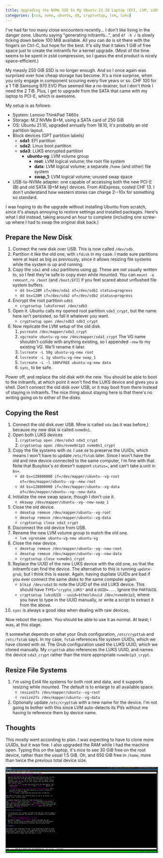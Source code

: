 ```yaml
---
title: Upgrading the NVMe SSD In My Ubuntu 21.10 Laptop (EFI, LVM, LUKS)
categories: [ssd, nvme, ubuntu, dd, cryptsetup, lvm, luks]
---
```


I've had far too many close encounters recently... I don't like living
in the danger zone. Ubuntu saying "generating initramfs...", and `df
-h /` is slowly ticking down below 100 MiB available. All you can do
is sit there with the fingers on Ctrl-C, but hope for the best. It's
silly that it takes 1 GiB of free space just to create the initramfs
for a kernel upgrade. (Most of the time seems to be spent in zstd
compression, so I guess the end product is nicely space-efficient.)

My measly 250 GiB SSD is no longer enough. And so I once again was
surprised over how cheap storage has become. It's a nice surprise,
when you only engage in component scouring every five years or so. CHF
100 for a 1 TiB Samsung 970 EVO Plus seemed like a no-brainer, but I
don't think I need the 2 TiB. Plus, I get to upgrade from the SATA
that came with my laptop to PCI-E, which is awesome.

My setup is as follows:

* System: Lenovo ThinkPad T460s
* Storage: M.2 NVMe B+M, using a SATA card of 250 GiB
* OS: Ubuntu 21.10, upgraded annually from 18.10, it's probably an old
  partition layout.
* Block devices (GPT partition labels)
  * **sda1**: EFI partition
  * **sda2**: Linux boot partition
  * **sda3**: LUKS encrypted partition
    * **ubuntu-vg**: LVM volume group
      * **root**: LVM logical volume; the root file system
      * **data**: LVM logical volume; a separate `/home` (and other) file system
      * **swap_1**: LVM logical volume; unused swap space
* USB-to-NVMe adapter: one capable of accessing both the new PCI-E (B)
  and old SATA (B+M key) devices. From AliExpress, costed CHF 13. I
  don't understand how western stores can charge 2--10x for something
  so standard.

I was hoping to do the upgrade without installing Ubuntu from scratch,
since it's always annoying to restore settings and installed
packages. Here's what I did instead, taking around an hour to complete
(including one screw-up where I had to swap the original disk back.)

## Prepare the New Disk

1. Connect the new disk over USB. This is now called `/dev/sdb`.
1. Partition it like the old one, with `cfdisk` in my case. I made
   sure partitions were at least as big as previously, since it allows
   resizing file systems while the system is up and running.
1. Copy the `sda1` and `sda2` partitions using
   [`dd`](https://www.man7.org/linux/man-pages/man1/dd.1.html). These
   are not usually written to, so I feel they're safe to copy even
   while mounted. You can `mount -o remount,ro /boot` (and
   `/boot/EFI`) if you feel scared about unflushed file system
   buffers.
   * `dd bs=128M if=/dev/sda1 of=/dev/sdb1 status=progress`
   * `dd bs=128M if=/dev/sda2 of=/dev/sdb2 status=progress`
1. Encrypt the root partition `sdb3`
   * `cryptsetup luksFormat /dev/sdb3`
1. Open it. Ubuntu calls my opened root partition `sda3_crypt`, but
   the name here isn't persisted, so fall it whatever you want.
   * `cryptsetup open /dev/sdb3 sdb3_crypt`
1. Now replicate the LVM setup of the old disk.
   1. `pvcreate /dev/mapper/sda3_crypt`
   1. `vgcreate ubuntu-vg-new /dev/mapper/sda3_crypt` The VG name
      shouldn't collide with anything existing, so I appended `-new`
      to my existing VG. We'll rename it later.
   1. `lvcreate -L 50g ubuntu-vg-new root`
   1. `lvcreate -L 1g ubuntu-vg-new swap_1`
   1. `lvcreate -L -l 100%FREE ubuntu-vg-new data`
   1. `sync`, to be safe.

Power off, and replace the old disk with the new. You should be able
to boot to the initramfs, at which point it won't find the LUKS device
and gives you a shell. Don't connect the old disk over USB, or it may
boot from there instead of staying in initramfs. The nice thing about
staying here is that there's no writing going on to either of the
disks.

## Copying the Rest

1. Connect the old disk over USB. Mine is called `sda` (as it was
   before,) because my new disk is called `nvme0n1`.
1. Open both LUKS devices
   1. `cryptsetup open /dev/sda3 sda3_crypt`
   1. `cryptsetup open /dev/nvme0n1p3 nvme0n1_crypt`
1. Copy the file systems with `dd`. I use `dd` to preserve the UUIDs,
   which means I won't have to update `/etc/fstab` later. Since I
   won't have the old and new device connected to the same computer,
   I'm fine with that. Note that Busybox's `dd` doesn't support `status=`, and can't take a unit in `bs=`.
   * `dd bs=128000000 if=/dev/mapper/ubuntu--vg-root of=/dev/mapper/ubuntu--vg--new-root`
   * `dd bs=128000000 if=/dev/mapper/ubuntu--vg-data of=/dev/mapper/ubuntu--vg--new-data`
1. Initialize the new swap space, though I don't use it.
   * `mkswap /dev/mapper/ubuntu--vg--new-swap_1`
1. Close the old device.
   * `dmsetup remove /dev/mapper/ubuntu--vg-root`
   * `dmsetup remove /dev/mapper/ubuntu--vg-data`
   * `cryptsetup close sda3_crypt`
1. Disconnect the old device from USB.
1. Rename the new LVM volume group to match the old one.
   * `lvm vgrename ubuntu-vg-new ubuntu-vg`
1. Close the new device.
   * `dmsetup remove /dev/mapper/ubuntu--vg--new-root`
   * `dmsetup remove /dev/mapper/ubuntu--vg--new-data`
   * `cryptsetup close nvme0n1_crypt`
1. Replace the UUID of the new LUKS device with the old one, so that
   the initramfs can find the device. The alternative to this is
   running `update-grub`, but I think this is easier. Again, having
   dupliate UUIDs are bad if you ever connect the same disks to the
   same computer again.
   * `blkid /dev/sda3` to note the UUID of the old LUKS device. This
     should have `TYPE="crypto_LUKS"` and a `UUID=...`. Ignore the
     `PARTUUID`.
   * `cryptsetup luksUUID --uuid=$theolduuid /dev/nvme0n1p3`, where
     you have to type in the UUID manually, or write a script to
     extract it from the above.
1. `sync` is always a good idea when dealing with raw devices.

Now reboot the system. You should be able to use it as normal. At
least; I was, at this stage.

It somewhat depends on what your Grub configuration, `/etc/crypttab`
and `/etc/fstab` says. In my case, `fstab` references file system
UUIDs, which we have cloned with `dd`. The Grub configuration used the
LUKS UUID, which we cloned manually. My `crypttab` also references the
LUKS UUID, and names the device `sda3_crypt` rather than the more
appropriate `nvme0n1p3_crypt`.

## Resize File Systems

1. I'm using Ext4 file systems for both root and data, and it supports
   resizing while mounted. The default is to enlarge to all available
   space.
   * `resize2fs /dev/mapper/ubuntu--vg-root`
   * `resize2fs /dev/mapper/ubuntu--vg-data`
1. Optionally update `/etc/crypttab` with a new name for the
   device. I'm not going to bother with this since LVM auto-detects
   its PVs without me having to reference them by device name.

## Thoughts

This mostly went according to plan. I was expecting to have to clone
more UUIDs, but it was fine. I also upgraded the RAM while I had the
machine open. Typing this on the laptop, it's nice to see 30 GiB free
on the root device, rather than the usual 1.5 GiB. Oh, and 650 GiB
free in `/home`, more than twice the previous total device size.

<img alt="A screenshot of my typing this post" src="/assets/2022-04-17-final.png" class="small">
